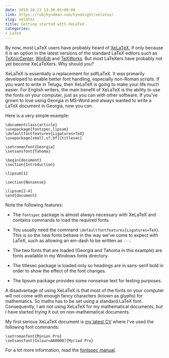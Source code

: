 ```yaml
---
date: 2010-10-23 13:30:01+00:00
link: https://robjhyndman.com/hyndsight/xelatex/
slug: xelatex
title: Getting started with XeLaTeX
categories:
- LaTeX
---
```


By now, most LaTeX users have probably heard of [XeLaTeX](http://en.wikipedia.org/wiki/XeTeX), if only because it is an option in the latest versions of the standard LaTeX editors such as [TeXnicCenter](http://texniccenter.org), [WinEdt](http://www.winedt.com) and [TeXWorks](http://www.tug.org/texworks/). But most LaTeXers have probably not yet become XeLaTeXers. Why should you?

XeLaTeX is essentially a replacement for pdfLaTeX. It was primarily developed to enable better font handling, especially non-Roman scripts. If you want to write in Telugu, then XeLaTeX is going to make your life much easier. For English writers, the main benefit of XeLaTeX is the ability to use the fonts on your computer, just as you can with other software. If you've grown to love using Georgia in MS-Word and always wanted to write a LaTeX document in Georgia, now you can.

Here is a very simple example:

    \documentclass{article}
    \usepackage{fontspec,lipsum}
    \defaultfontfeatures{Ligatures=TeX}
    \usepackage[small,sf,bf]{titlesec}

    \setromanfont{Georgia}
    \setsansfont{Tahoma}

    \begin{document}
    \section{Introduction}

    \lipsum[1]

    \section{Nonsense}

    \lipsum[2-4]
    \end{document}

Note the following features:


  * The `fontspec` package is almost always necessary with XeLaTeX and contains commands to load the required fonts.

  * You usually need the command `\defaultfontfeatures{Ligatures=TeX}`. This is so the new fonts behave in the way we've come to expect with LaTeX, such as allowing an em-dash to be written as `---`.

  * The two fonts that are loaded (Georgia and Tahoma in this example) are fonts available in my Windows fonts directory.

  * The titlesec package is loaded only so headings are in sans-serif bold in order to show the effect of the font changes.

  * The lipsum package provides some nonsense text for testing purposes.

A disadvantage of using XeLaTeX is that most of the fonts on your computer will not come with enough fancy characters (known as glyphs) for mathematics. So maths has to be set using  a standard LaTeX font. Consequently, I am not using XeLaTeX for my mathematical documents, but I have started trying it out on non-mathematical documents.

My first serious XeLaTeX document is [my latest CV](https://github.com/robjhyndman/CV/raw/master/RobHyndmanCV.pdf) where I've used the following font commands:

    \setromanfont{Minion Pro}
    \setsansfont[Colour=AA0000]{Myriad Pro}

For a lot more information, read the [fontspec manual](http://mirrors.ctan.org/macros/unicodetex/latex/fontspec/fontspec.pdf).
